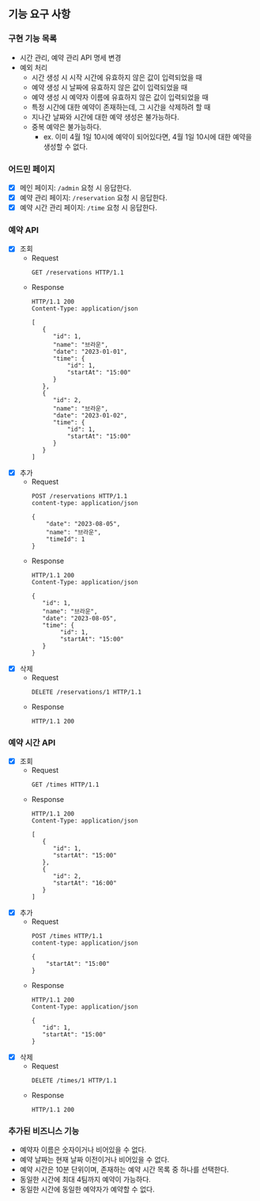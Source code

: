 ## 기능 요구 사항

### 구현 기능 목록
- 시간 관리, 예약 관리 API 명세 변경
- 예외 처리
  - 시간 생성 시 시작 시간에 유효하지 않은 값이 입력되었을 때
  - 예약 생성 시 날짜에 유효하지 않은 값이 입력되었을 때
  - 예약 생성 시 예약자 이름에 유효하지 않은 값이 입력되었을 때
  - 특정 시간에 대한 예약이 존재하는데, 그 시간을 삭제하려 할 때
  - 지나간 날짜와 시간에 대한 예약 생성은 불가능하다.
  - 중복 예약은 불가능하다.
    - ex. 이미 4월 1일 10시에 예약이 되어있다면, 4월 1일 10시에 대한 예약을 생성할 수 없다.

### 어드민 페이지

- [x] 메인 페이지: `/admin` 요청 시 응답한다.
- [x] 예약 관리 페이지: `/reservation` 요청 시 응답한다.
- [x] 예약 시간 관리 페이지: `/time` 요청 시 응답한다.

### 예약 API

- [x] 조회 <br>
    - Request
      ```  
      GET /reservations HTTP/1.1
      ```
    - Response
      ```  
      HTTP/1.1 200
      Content-Type: application/json
      
      [
         {
            "id": 1,
            "name": "브라운",
            "date": "2023-01-01",
            "time": {
                "id": 1,
                "startAt": "15:00"
            }
         },
         {
            "id": 2,
            "name": "브라운",
            "date": "2023-01-02",
            "time": {
                "id": 1,
                "startAt": "15:00"
            }
         }
      ]
      ```
- [x] 추가
    - Request
      ``` 
      POST /reservations HTTP/1.1
      content-type: application/json
    
      {
          "date": "2023-08-05",
          "name": "브라운",
          "timeId": 1
      }
      ```
    - Response
      ```  
      HTTP/1.1 200
      Content-Type: application/json
    
      {
         "id": 1,
         "name": "브라운",
         "date": "2023-08-05",
         "time": {
              "id": 1,
              "startAt": "15:00"
         }
      }
      ```
- [x] 삭제
    - Request
      ``` 
      DELETE /reservations/1 HTTP/1.1
      ```
    - Response
      ```  
      HTTP/1.1 200
      ```

### 예약 시간 API
- [x] 조회 <br>
    - Request
      ```  
      GET /times HTTP/1.1
      ```
    - Response
      ```  
      HTTP/1.1 200
      Content-Type: application/json
      
      [
         {
            "id": 1,
            "startAt": "15:00"
         },
         {
            "id": 2,
            "startAt": "16:00"
         }
      ]
      ```
- [x] 추가
    - Request
      ``` 
      POST /times HTTP/1.1
      content-type: application/json
    
      {
          "startAt": "15:00"
      }
      ```
    - Response
      ```  
      HTTP/1.1 200
      Content-Type: application/json
    
      {
         "id": 1,
         "startAt": "15:00"
      }
      ```
- [x] 삭제
    - Request
      ``` 
      DELETE /times/1 HTTP/1.1
      ```
    - Response
      ```  
      HTTP/1.1 200
      ```

### 추가된 비즈니스 기능
- 예약자 이름은 숫자이거나 비어있을 수 없다.
- 예약 날짜는 현재 날짜 이전이거나 비어있을 수 없다.
- 예약 시간은 10분 단위이며, 존재하는 예약 시간 목록 중 하나를 선택한다.
- 동일한 시간에 최대 4팀까지 예약이 가능하다.
- 동일한 시간에 동일한 예약자가 예약할 수 없다.
